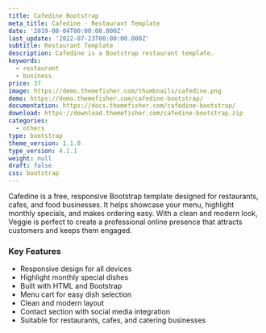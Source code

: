 ```yaml
---
title: Cafedine Bootstrap
meta_title: Cafedine - Restaurant Template
date: '2019-08-04T00:00:00.000Z'
last_update: '2022-07-23T00:00:00.000Z'
subtitle: Restaurant Template
description: Cafedine is a Bootstrap restaurant template.
keywords:
  - restaurant
  - business
price: 37
image: https://demo.themefisher.com/thumbnails/cafedine.png
demo: https://demo.themefisher.com/cafedine-bootstrap/
documentation: https://docs.themefisher.com/cafedine-bootstrap/
download: https://download.themefisher.com/cafedine-bootstrap.zip
categories:
  - others
type: bootstrap
theme_version: 1.1.0
type_version: 4.1.1
weight: null
draft: false
css: bootstrap
---
```

Cafedine is a free, responsive Bootstrap template designed for restaurants, cafes, and food businesses. It helps showcase your menu, highlight monthly specials, and makes ordering easy. With a clean and modern look, Veggie is perfect to create a professional online presence that attracts customers and keeps them engaged.

### Key Features

* Responsive design for all devices
* Highlight monthly special dishes
* Built with HTML and Bootstrap
* Menu cart for easy dish selection
* Clean and modern layout
* Contact section with social media integration
* Suitable for restaurants, cafes, and catering businesses
